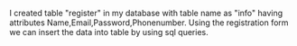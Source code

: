 I created table "register" in my database with table name as "info" having attributes Name,Email,Password,Phonenumber. Using the registration form we can insert the data into table by using sql queries.
